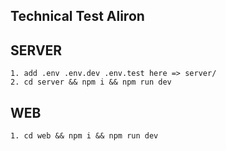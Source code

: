 ## Technical Test Aliron

## SERVER
    1. add .env .env.dev .env.test here => server/ 
    2. cd server && npm i && npm run dev

## WEB
    1. cd web && npm i && npm run dev

